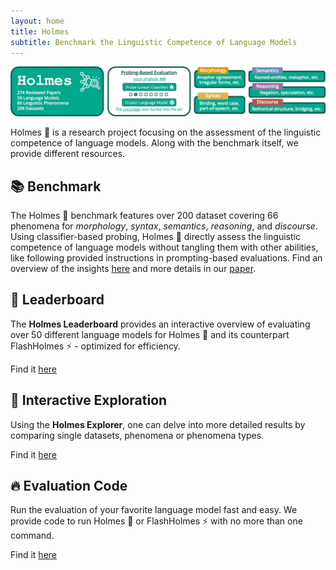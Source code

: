 ```yaml
---
layout: home
title: Holmes
subtitle: Benchmark the Linguistic Competence of Language Models
---
```


![Drag Racing](assets/img/benchmark.jpg)

Holmes 🔎 is a research project focusing on the assessment of the linguistic competence of language models.
Along with the benchmark itself, we provide different resources.


## 📚 Benchmark
The Holmes 🔎 benchmark features over 200 dataset covering 66 phenomena for *morphology*, *syntax*, *semantics*, *reasoning*, and *discourse*.
Using classifier-based probing, Holmes 🔎 directly assess the linguistic competence of language models without tangling them with other abilities, like following provided instructions in prompting-based evaluations.
Find an overview of the insights [here](https://holmes-benchmark.github.io/insights/) and more details in our [paper](todo).


## 🚀 Leaderboard
The **Holmes Leaderboard** provides an interactive overview of evaluating over 50 different language models for Holmes 🔎 and its counterpart FlashHolmes ⚡ - optimized for efficiency.

Find it [here](https://holmes-leaderboard.streamlit.app)

## 🔎 Interactive Exploration
Using the **Holmes Explorer**, one can delve into more detailed results by comparing single datasets, phenomena or phenomena types.

Find it [here](https://holmes-explorer.streamlit.app)

## 🔥 Evaluation Code
Run the evaluation of your favorite language model fast and easy. We provide code to run Holmes 🔎 or FlashHolmes ⚡ with no more than one command.

Find it  [here](https://github.com/Holmes-Benchmark/holmes-evaluation)